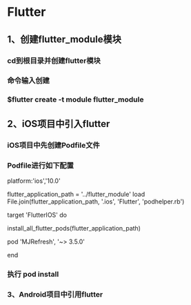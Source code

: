 # Flutter
## 1、创建flutter_module模块
### cd到根目录并创建flutter模块
### 命令输入创建 
### $flutter create -t module flutter_module

## 2、iOS项目中引入flutter
### iOS项目中先创建Podfile文件
### Podfile进行如下配置

platform:'ios','10.0'

flutter_application_path = '../flutter_module'
load File.join(flutter_application_path, '.ios', 'Flutter', 'podhelper.rb')

target 'FlutterIOS' do
  
install_all_flutter_pods(flutter_application_path)

pod 'MJRefresh', '~> 3.5.0'



end

### 执行 pod install

### 3、Android项目中引用flutter



